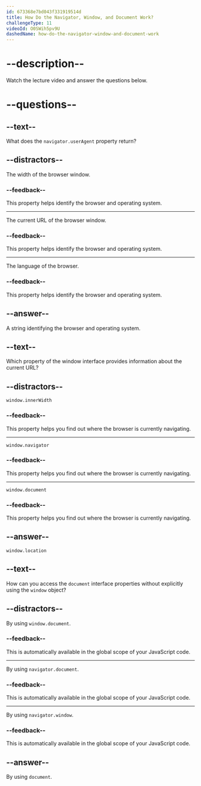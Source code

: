 ```yaml
---
id: 673368e7bd043f331919514d
title: How Do the Navigator, Window, and Document Work?
challengeType: 11
videoId: O0SWih5pv9U
dashedName: how-do-the-navigator-window-and-document-work
---
```


# --description--

Watch the lecture video and answer the questions below.

# --questions--

## --text--

What does the `navigator.userAgent` property return?

## --distractors--

The width of the browser window.

### --feedback--

This property helps identify the browser and operating system.

---

The current URL of the browser window.

### --feedback--

This property helps identify the browser and operating system.

---

The language of the browser.

### --feedback--

This property helps identify the browser and operating system.

## --answer--

A string identifying the browser and operating system.

## --text--

Which property of the window interface provides information about the current URL?

## --distractors--

`window.innerWidth`

### --feedback--

This property helps you find out where the browser is currently navigating.

---

`window.navigator`

### --feedback--

This property helps you find out where the browser is currently navigating.

---

`window.document`

### --feedback--

This property helps you find out where the browser is currently navigating.

## --answer--

`window.location`

## --text--

How can you access the `document` interface properties without explicitly using the `window` object?

## --distractors--

By using `window.document`.

### --feedback--

This is automatically available in the global scope of your JavaScript code.

---

By using `navigator.document`.

### --feedback--

This is automatically available in the global scope of your JavaScript code.

---

By using `navigator.window`.

### --feedback--

This is automatically available in the global scope of your JavaScript code.

## --answer--

By using `document`.

